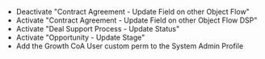 - Deactivate "Contract Agreement - Update Field on other Object Flow"
- Activate "Contract Agreement - Update Field on other Object Flow DSP"
- Activate "Deal Support Process - Update Status"
- Activate "Opportunity - Update Stage"
- Add the Growth CoA User custom perm to the System Admin Profile